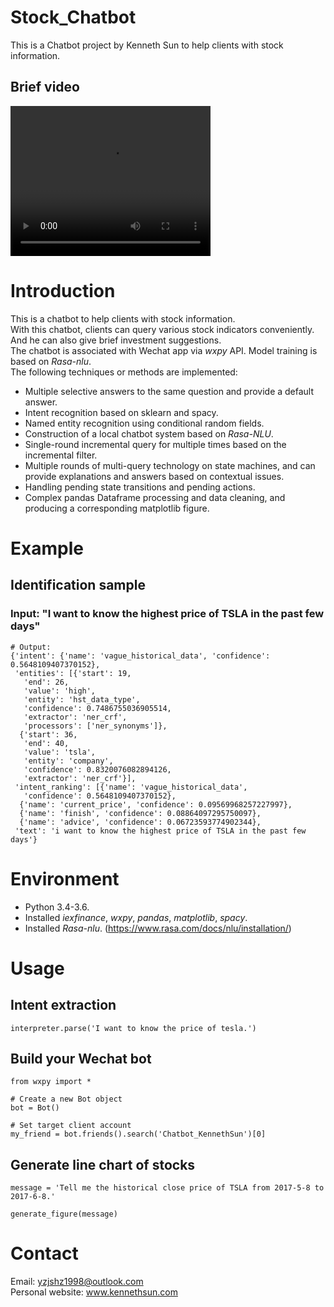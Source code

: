 # Stock_Chatbot
This is a Chatbot project by Kenneth Sun to help clients with stock information.

## Brief video

<video width="320" height="240" controls>
  <source src="Brief_Example.mp4" type="video/mp4">
</video>

# Introduction

This is a chatbot to help clients with stock information.   
With this chatbot, clients can query various stock indicators conveniently. And he can also give brief investment suggestions.  
The chatbot is associated with Wechat app via _wxpy_ API. Model training is based on  _Rasa-nlu_.   
The following techniques or methods are implemented:
- Multiple selective answers to the same question and provide a default answer.
- Intent recognition based on sklearn and spacy.
- Named entity recognition using conditional random fields.
- Construction of a local chatbot system based on _Rasa-NLU_.
- Single-round incremental query for multiple times based on the incremental filter.
- Multiple rounds of multi-query technology on state machines, and can provide explanations and answers based on contextual issues.
- Handling pending state transitions and pending actions.
- Complex pandas Dataframe processing and data cleaning, and producing a corresponding matplotlib figure.

# Example

## Identification sample

### Input: "I want to know the highest price of TSLA in the past few days"
```
# Output:
{'intent': {'name': 'vague_historical_data', 'confidence': 0.5648109407370152},
 'entities': [{'start': 19,
   'end': 26,
   'value': 'high',
   'entity': 'hst_data_type',
   'confidence': 0.7486755036905514,
   'extractor': 'ner_crf',
   'processors': ['ner_synonyms']},
  {'start': 36,
   'end': 40,
   'value': 'tsla',
   'entity': 'company',
   'confidence': 0.8320076082894126,
   'extractor': 'ner_crf'}],
 'intent_ranking': [{'name': 'vague_historical_data',
   'confidence': 0.5648109407370152},
  {'name': 'current_price', 'confidence': 0.09569968257227997},
  {'name': 'finish', 'confidence': 0.08864097295750097},
  {'name': 'advice', 'confidence': 0.06723593774902344},
 'text': 'i want to know the highest price of TSLA in the past few days'}
```
# Environment

- Python 3.4-3.6.
- Installed _iexfinance_, _wxpy_, _pandas_, _matplotlib_, _spacy_.
- Installed _Rasa-nlu_. (https://www.rasa.com/docs/nlu/installation/)

# Usage

## Intent extraction

```
interpreter.parse('I want to know the price of tesla.')
```
## Build your Wechat bot
```
from wxpy import *

# Create a new Bot object
bot = Bot()

# Set target client account
my_friend = bot.friends().search('Chatbot_KennethSun')[0]
```

## Generate line chart of stocks
```
message = 'Tell me the historical close price of TSLA from 2017-5-8 to 2017-6-8.'

generate_figure(message)
```

# Contact

Email: yzjshz1998@outlook.com  
Personal website: www.kennethsun.com
